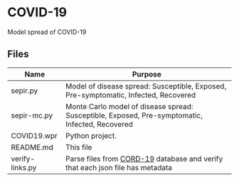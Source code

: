 # COVID-19
Model  spread of COVID-19

## Files

| Name | Purpose |
|--------------------|----------------------------------------------------------------------------------------------------------|
|sepir.py|Model of disease spread: Susceptible, Exposed, Pre-symptomatic, Infected, Recovered|
|sepir-mc.py|Monte Carlo model of disease spread: Susceptible, Exposed, Pre-symptomatic, Infected, Recovered|
|COVID19.wpr|Python project.|
|README.md|This file|
|verify-links.py|Parse files from [CORD-19](https://pages.semanticscholar.org/coronavirus-research) database and verify that each json file has metadata|